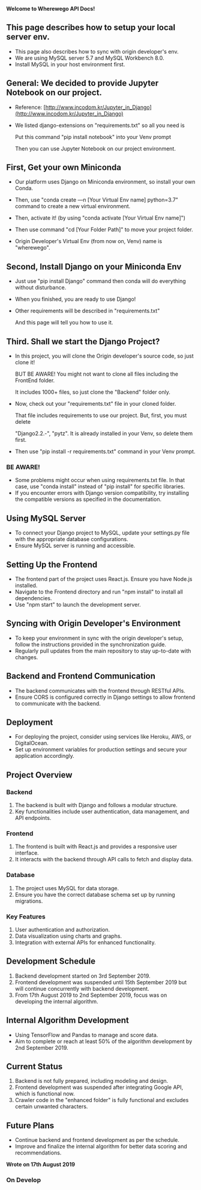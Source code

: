 **Welcome to Wherewego API Docs!**

## This page describes how to setup your local server env.

- This page also describes how to sync with origin developer's env.
- We are using MySQL server 5.7 and MySQL Workbench 8.0.
- Install MySQL in your host environment first.

## General: We decided to provide Jupyter Notebook on our project.

- Reference: [http://www.incodom.kr/Jupyter_in_Django](http://www.incodom.kr/Jupyter_in_Django)
- We listed django-extensions on "requirements.txt" so all you need is
    
    Put this command "pip install notebook" into your Venv prompt 
    
    Then you can use Jupyter Notebook on our project environment.
    
## First, Get your own **Miniconda**

- Our platform uses Django on Miniconda environment, so install your own Conda.
- Then, use "conda create —n [Your Virtual Env name] python=3.7" command to create a new virtual environment.
- Then, activate it! (by using "conda activate [Your Virtual Env name]")
- Then use command "cd [Your Folder Path]" to move your project folder.

- Origin Developer's Virtual Env (from now on, Venv) name is "wherewego".

## Second, Install Django on your Miniconda Env

- Just use "pip install Django" command then conda will do everything without disturbance.
- When you finished, you are ready to use Django!

- Other requirements will be described in "requirements.txt"
    
    And this page will tell you how to use it.
    
## Third. Shall we start the Django Project?

- In this project, you will clone the Origin developer's source code, so just clone it!
    
    BUT BE AWARE! You might not want to clone all files including the FrontEnd folder.
    
    It includes 1000+ files, so just clone the "Backend" folder only.
    
- Now, check out your "requirements.txt" file in your cloned folder.
    
    That file includes requirements to use our project. But, first, you must delete
    
    "Django2.2.-", "pytz". It is already installed in your Venv, so delete them first.
    
- Then use "pip install -r requirements.txt" command in your Venv prompt.

### BE AWARE!

- Some problems might occur when using requirements.txt file. In that case, use "conda install" instead of "pip install" for specific libraries.
- If you encounter errors with Django version compatibility, try installing the compatible versions as specified in the documentation.

## Using MySQL Server

- To connect your Django project to MySQL, update your settings.py file with the appropriate database configurations.
- Ensure MySQL server is running and accessible.

## Setting Up the Frontend

- The frontend part of the project uses React.js. Ensure you have Node.js installed.
- Navigate to the Frontend directory and run "npm install" to install all dependencies.
- Use "npm start" to launch the development server.

## Syncing with Origin Developer's Environment

- To keep your environment in sync with the origin developer's setup, follow the instructions provided in the synchronization guide.
- Regularly pull updates from the main repository to stay up-to-date with changes.

## Backend and Frontend Communication

- The backend communicates with the frontend through RESTful APIs.
- Ensure CORS is configured correctly in Django settings to allow frontend to communicate with the backend.

## Deployment

- For deploying the project, consider using services like Heroku, AWS, or DigitalOcean.
- Set up environment variables for production settings and secure your application accordingly.

## Project Overview

### Backend

1. The backend is built with Django and follows a modular structure.
2. Key functionalities include user authentication, data management, and API endpoints.

### Frontend

1. The frontend is built with React.js and provides a responsive user interface.
2. It interacts with the backend through API calls to fetch and display data.

### Database

1. The project uses MySQL for data storage.
2. Ensure you have the correct database schema set up by running migrations.

### Key Features

1. User authentication and authorization.
2. Data visualization using charts and graphs.
3. Integration with external APIs for enhanced functionality.

## Development Schedule

1. Backend development started on 3rd September 2019.
2. Frontend development was suspended until 15th September 2019 but will continue concurrently with backend development.
3. From 17th August 2019 to 2nd September 2019, focus was on developing the internal algorithm.

## Internal Algorithm Development

- Using TensorFlow and Pandas to manage and score data.
- Aim to complete or reach at least 50% of the algorithm development by 2nd September 2019.

## Current Status

1. Backend is not fully prepared, including modeling and design.
2. Frontend development was suspended after integrating Google API, which is functional now.
3. Crawler code in the "enhanced folder" is fully functional and excludes certain unwanted characters.

## Future Plans

- Continue backend and frontend development as per the schedule.
- Improve and finalize the internal algorithm for better data scoring and recommendations.

**Wrote on 17th August 2019**

### On Develop
